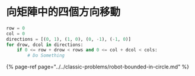 # 向矩陣中的四個方向移動

```python
row = 0
col = 0
directions = [(0, 1), (1, 0), (0, -1), (-1, 0)]
for drow, dcol in directions:
    if 0 <= row + drow < rows and 0 <= col + dcol < cols:
        # Do Something
```

{% page-ref page="../../classic-problems/robot-bounded-in-circle.md" %}

